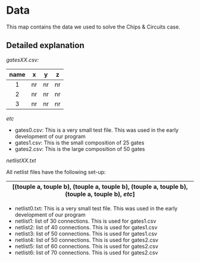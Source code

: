 # Data

This map contains the data we used to solve the Chips & Circuits case.

## Detailed explanation

*gatesXX.csv:*

| name  | x  | y | z |
| :-: | :-: | :-: | :-: |
| 1 | nr | nr | nr |
| 2 | nr | nr | nr |
| 3 | nr | nr | nr |

_etc_

* gates0.csv: This is a very small test file. This was used in the early development of our program
* gates1.csv: This is the small composition of 25 gates
* gates2.csv: This is the large composition of 50 gates

*netlistXX.txt*

All netlist files have the following set-up:

| [(touple a, touple b), (touple a, touple b), (touple a, touple b), (touple a, touple b), _etc_]  |
| :-: |

* netlist0.txt: This is a very small test file. This was used in the early development of our program
* netlist1: list of 30 connections. This is used for gates1.csv
* netlist2: list of 40 connections. This is used for gates1.csv
* netlist3: list of 50 connections. This is used for gates1.csv
* netlist4: list of 50 connections. This is used for gates2.csv
* netlist5: list of 60 connections. This is used for gates2.csv
* netlist6: list of 70 connections. This is used for gates2.csv
